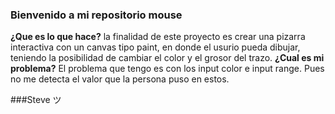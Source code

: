 ### Bienvenido a mi repositorio mouse
**¿Que es lo que hace?**
la finalidad de este proyecto es crear una pizarra interactiva con un canvas tipo paint, en donde el usurio pueda dibujar, teniendo la posibilidad de cambiar el color y el grosor del trazo.
**¿Cual es mi problema?**
El problema que tengo es con los input color e input range. Pues no me detecta el valor que la persona puso en estos.

###Steve ツ
